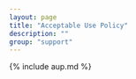 ```yaml
---
layout: page
title: "Acceptable Use Policy"
description: ""
group: "support"
---
```

{% include aup.md %}
